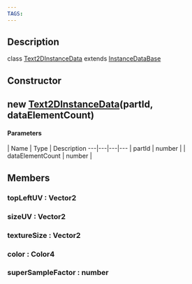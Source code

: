 ```yaml
---
TAGS:
---
```

## Description

class [Text2DInstanceData](/classes/2.0/Text2DInstanceData) extends [InstanceDataBase](/classes/2.0/InstanceDataBase)



## Constructor

## new [Text2DInstanceData](/classes/2.0/Text2DInstanceData)(partId, dataElementCount)



#### Parameters
 | Name | Type | Description
---|---|---|---
 | partId | number | 
 | dataElementCount | number | 
## Members

### topLeftUV : Vector2



### sizeUV : Vector2



### textureSize : Vector2



### color : Color4



### superSampleFactor : number



